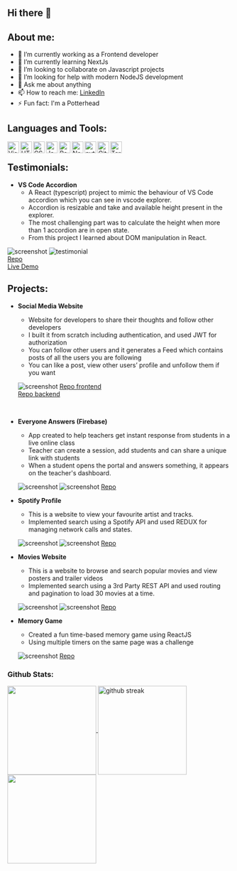 ## Hi there 👋

## About me:

-   🔭 I’m currently working as a Frontend developer
-   🌱 I’m currently learning NextJs
-   👯 I’m looking to collaborate on Javascript projects
-   🤔 I’m looking for help with modern NodeJS development
-   💬 Ask me about anything
-   📫 How to reach me: [LinkedIn](linkedin.com/in/akash-banchhor-250639218)
-   ⚡ Fun fact: I'm a Potterhead

## Languages and Tools:

<img align="left" alt="Visual Studio Code" width="26px" src="https://raw.githubusercontent.com/github/explore/80688e429a7d4ef2fca1e82350fe8e3517d3494d/topics/visual-studio-code/visual-studio-code.png" />
<img align="left" alt="HTML5" width="26px" src="https://raw.githubusercontent.com/github/explore/80688e429a7d4ef2fca1e82350fe8e3517d3494d/topics/html/html.png" />
<img align="left" alt="CSS3" width="26px" src="https://raw.githubusercontent.com/github/explore/80688e429a7d4ef2fca1e82350fe8e3517d3494d/topics/css/css.png" />
<img align="left" alt="JavaScript" width="26px" src="https://raw.githubusercontent.com/github/explore/80688e429a7d4ef2fca1e82350fe8e3517d3494d/topics/javascript/javascript.png" />
<img align="left" alt="React" width="26px" src="https://raw.githubusercontent.com/github/explore/80688e429a7d4ef2fca1e82350fe8e3517d3494d/topics/react/react.png" />
<img align="left" alt="Node.js" width="26px" src="https://raw.githubusercontent.com/github/explore/80688e429a7d4ef2fca1e82350fe8e3517d3494d/topics/nodejs/nodejs.png" />
<img align="left" alt="python" width="26px" src="https://raw.githubusercontent.com/github/explore/80688e429a7d4ef2fca1e82350fe8e3517d3494d/topics/python/python.png" />
<img align="left" alt="Git" width="26px" src="https://raw.githubusercontent.com/github/explore/80688e429a7d4ef2fca1e82350fe8e3517d3494d/topics/git/git.png" />
<img align="left" alt="Terminal" width="26px" src="https://raw.githubusercontent.com/github/explore/80688e429a7d4ef2fca1e82350fe8e3517d3494d/topics/terminal/terminal.png" />

<br>

## Testimonials:

-   **VS Code Accordion**
    - A React (typescript) project to mimic the behaviour of VS Code accordion which you can see in vscode explorer.
    - Accordion is resizable and take and available height present in the explorer.
    - The most challenging part was to calculate the height when more than 1 accordion are in open state.
    - From this project I learned about DOM manipulation in React.

![screenshot](https://github.com/akash02ab/re-accordion/blob/main/screenshot/screenshot.jpeg)
![testimonial](https://github.com/akash02ab/re-accordion/blob/main/screenshot/testimonial.jpeg)
<br>
[Repo](https://github.com/akash02ab/re-accordion/)
<br>
[Live Demo](https://zealous-visvesvaraya-b2e143.netlify.app/)

## Projects:

-   **Social Media Website**

    -   Website for developers to share their thoughts and follow other developers
    -   I built it from scratch including authentication, and used JWT for authorization
    -   You can follow other users and it generates a Feed which contains posts of all the users you are following
    -   You can like a post, view other users’ profile and unfollow them if you want

    ![screenshot](https://github.com/akash02ab/social-media-frontend/blob/main/Screenshots/Home.jpeg)
    [Repo frontend](https://github.com/akash02ab/social-media-frontend)
    <br>
    [Repo backend](https://github.com/akash02ab/social-media-api)

    <br>

-   **Everyone Answers (Firebase)**

    -   App created to help teachers get instant response from students in a live online class
    -   Teacher can create a session, add students and can share a unique link with students
    -   When a student opens the portal and answers something, it appears on the teacher's dashboard.

    ![screenshot](https://github.com/akash02ab/everyone-answers/blob/main/screenshots/dashboard.jpeg)
    ![screenshot](https://github.com/akash02ab/everyone-answers/blob/main/screenshots/answer.jpeg)
    [Repo](https://github.com/akash02ab/everyone-answers)

-   **Spotify Profile**

    -   This is a website to view your favourite artist and tracks.
    -   Implemented search using a Spotify API and used REDUX for managing network calls and states.

    ![screenshot](https://github.com/akash02ab/spotify-profile-view/blob/main/screenshots/home.jpeg)
    ![screenshot](https://github.com/akash02ab/spotify-profile-view/blob/main/screenshots/artists.jpeg)
    [Repo](https://github.com/akash02ab/spotify-profile-view)

-   **Movies Website**
    - This is a website to browse and search popular movies and view posters and trailer videos
    - Implemented search using a 3rd Party REST API and used routing and pagination to load 30 movies at a time.

    ![screenshot](https://github.com/akash02ab/movies-website/blob/main/screenshots/details.jpeg)
    ![screenshot](https://github.com/akash02ab/movies-website/blob/main/screenshots/movies.jpeg)
    [Repo](https://github.com/akash02ab/movies-website)

- **Memory Game**
    - Created a fun time-based memory game using ReactJS
    - Using multiple timers on the same page was a challenge 

    ![screenshot](https://github.com/akash02ab/memory-game/blob/main/screenshots/memory_game.png)
    [Repo](https://github.com/akash02ab/memory-game)

### Github Stats:
<a href="https://github.com/akash02ab/github-readme-stats">
  <img height=200 align="center" src="https://github-readme-stats.vercel.app/api?username=akash02ab&theme=react&card_width=500px" />
</a>
<a href="https://github.com/akash02ab/github-readme-streak-stats">
    <img height=200 align="center" src="https://github-readme-streak-stats.herokuapp.com/?user=akash02ab&amp;theme=react&amp;hide_border=false;width=480" alt="github streak">
</a>    
<a href="https://github.com/akash02ab/convoychat">
  <img height=200 align="center" src="https://github-readme-stats.vercel.app/api/top-langs?username=akash02ab&layout=compact&langs_count=8&card_width=480&theme=react" />
</a>
